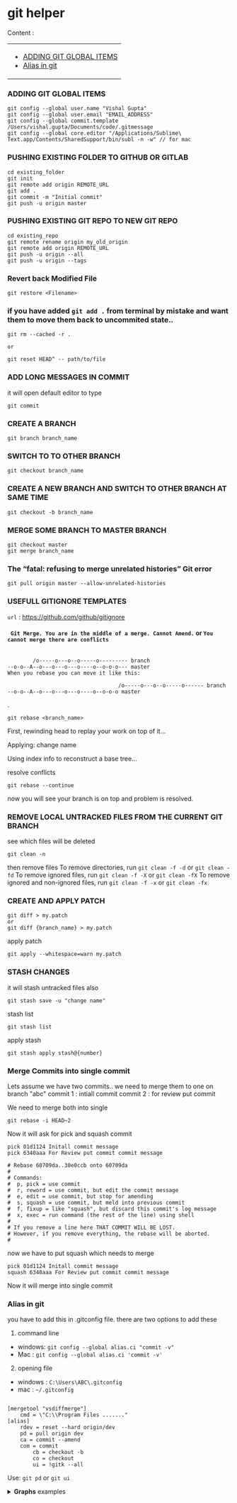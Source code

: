 # git helper

Content :
<table border="0">
	<tr><td>
    		<ul>
			<li><a href="#alias-in-git">ADDING GIT GLOBAL ITEMS</a></li>
			<li><a href="#alias-in-git">Alias in git</a></li>
    		</ul>
  	</td></tr>
</table>

### ADDING GIT GLOBAL ITEMS
```
git config --global user.name "Vishal Gupta"
git config --global user.email "EMAIL_ADDRESS"
git config --global commit.template /Users/vishal.gupta/Documents/code/.gitmessage
git config --global core.editor "/Applications/Sublime\ Text.app/Contents/SharedSupport/bin/subl -n -w" // for mac
```
### PUSHING EXISTING FOLDER TO GITHUB OR GITLAB
```
cd existing_folder
git init
git remote add origin REMOTE_URL
git add .
git commit -m "Initial commit"
git push -u origin master
```

### PUSHING EXISTING GIT REPO TO NEW GIT REPO
```
cd existing_repo
git remote rename origin my_old_origin
git remote add origin REMOTE_URL
git push -u origin --all
git push -u origin --tags

```
### Revert back Modified File
```git
git restore <Filename>
```

### if you have added `git add .` from terminal by mistake and want them to move them back to uncommited state..

```
git rm --cached -r .

or 

git reset HEAD^ -- path/to/file

```
### ADD LONG MESSAGES IN COMMIT 
it will open default editor to type
```
git commit 

```

### CREATE A BRANCH
```
git branch branch_name

```
### SWITCH TO TO OTHER BRANCH
```
git checkout branch_name
```

### CREATE A NEW BRANCH AND SWITCH TO OTHER BRANCH AT SAME TIME
```
git checkout -b branch_name
```

### MERGE SOME BRANCH TO MASTER BRANCH 
```
git checkout master
git merge branch_name

```
### The “fatal: refusing to merge unrelated histories” Git error
```
git pull origin master --allow-unrelated-histories
```

### USEFULL GITIGNORE TEMPLATES
`url` : <https://github.com/github/gitignore>

#### ` Git Merge. You are in the middle of a merge. Cannot Amend.` or `You cannot merge there are conflicts`
```
      
        /o-----o---o--o-----o--------- branch
--o-o--A--o---o---o---o----o--o-o-o--- master
When you rebase you can move it like this:

                                   /o-----o---o--o-----o------ branch
--o-o--A--o---o---o---o----o--o-o-o master
```
.
```
git rebase <branch_name>
```
First, rewinding head to replay your work on top of it...

Applying: change name

Using index info to reconstruct a base tree...

resolve conflicts

```
git rebase --continue

```
now you will see your branch is on top and problem is resolved.




### REMOVE LOCAL UNTRACKED FILES FROM THE CURRENT GIT BRANCH
see which files will be deleted 
```
git clean -n
```
then remove files
To remove directories, run `git clean -f -d` or `git clean -fd`
To remove ignored files, run `git clean -f -X` or `git clean -fX`
To remove ignored and non-ignored files, run `git clean -f -x` or `git clean -fx`



### CREATE AND APPLY PATCH
```
git diff > my.patch
or 
git diff {branch_name} > my.patch

```
apply patch
```
git apply --whitespace=warn my.patch
```

### STASH CHANGES
it will stash untracked files also

```git
git stash save -u "change name"
```
stash list
```
git stash list
```
apply stash

```
git stash apply stash@{number}
```

### Merge Commits into single commit
Lets assume we have two commits.. we need to merge them to one on branch "abc"
commit 1 : intiall commit
commit 2 : for review put commit

We need to merge both into single
```git
git rebase -i HEAD~2
```
Now it will ask for pick and squash commit
```git
pick 01d1124 Initall commit message
pick 6340aaa For Review put commit commit message

# Rebase 60709da..30e0ccb onto 60709da
#
# Commands:
#  p, pick = use commit
#  r, reword = use commit, but edit the commit message
#  e, edit = use commit, but stop for amending
#  s, squash = use commit, but meld into previous commit
#  f, fixup = like "squash", but discard this commit's log message
#  x, exec = run command (the rest of the line) using shell
#
# If you remove a line here THAT COMMIT WILL BE LOST.
# However, if you remove everything, the rebase will be aborted.
#
```
now we have to put squash which needs to merge 

```git
pick 01d1124 Initall commit message
squash 6340aaa For Review put commit commit message

```
Now it will merge into single commit


### Alias in git
you have to add this in .gitconfig file.
there are two options to add these
1) command line 
- windows: `git config --global alias.ci "commit -v"`
- Mac : `git config --global alias.ci 'commit -v'`

2) opening file
- windows : `C:\Users\ABC\.gitconfig`
- mac : `~/.gitconfig`

```

[mergetool "vsdiffmerge"]
	cmd = \"C:\\Program Files ......."
[alias]
	rdev = reset --hard origin/dev
	pd = pull origin dev
	ca = commit --amend
	com = commit
      	cb = checkout -b
      	co = checkout
      	ui = !gitk --all
```
Use: `git pd` or `git ui`




<details>
<summary><strong>Graphs</strong> examples </summary>

## Graph Examples 
```mermaid
   stateDiagram-v2
        State1 : plain text message
        block1 : plain text block 1
        block2 : plain text block 2
        block3 : plain text block 3

        State1 --> block1
        State1 --> block2
        State1 --> block3
    
        enkey1: Encyption Key
        enkey2: Encyption Key
        enkey3: Encyption Key

        encyptionAlgo : Encyption Algorithim
        encyptionAlgo2 : Encyption Algorithim
        encyptionAlgo3 : Encyption Algorithim


        state block1 {
            plaintext1 --> encyptionAlgo
            enkey1 --> encyptionAlgo 
            encyptionAlgo --> cipherBlock1
        }

        state block2 {
            plaintext2 --> encyptionAlgo2
            enkey2 --> encyptionAlgo2
            encyptionAlgo2 --> cipherBlock2
        }

        state block3 {
            plaintext3 --> encyptionAlgo3
            enkey3 --> encyptionAlgo3
            encyptionAlgo3 --> cipherBlock3
        }

        State2 : cipher message
        block1 --> State2
        block2 --> State2
        block3 --> State2

```

```mermaid
        stateDiagram-v2
        State1 : plain text message
        block1 : plain text block 1
        block2 : plain text block 2
        block3 : plain text block 3

        State1 --> block1
        State1 --> block2
        State1 --> block3
    
        enkey1: Encyption Key
        enkey2: Encyption Key
        enkey3: Encyption Key

        encyptionAlgo : Encyption Algorithim
        encyptionAlgo2 : Encyption Algorithim
        encyptionAlgo3 : Encyption Algorithim


        state block1 {
            plaintext1 --> xor
            iv --> xor
            xor --> encyptionAlgo
            enkey1 --> encyptionAlgo 
            encyptionAlgo --> cipherBlock1
        }

        state block2 {
            plaintext2 --> xor1
            block1 --> xor1
            xor1 --> encyptionAlgo2
            enkey2 --> encyptionAlgo2
            encyptionAlgo2 --> cipherBlock2
        }

        state block3 {
            plaintext3 --> xor2
            block2 --> xor2
            xor2 --> encyptionAlgo3
            enkey3 --> encyptionAlgo3
            encyptionAlgo3 --> cipherBlock3
        }

        State2 : cipher message
     
        block1 --> block2
        block2 --> block3
        block3 --> State2


        
```
---
</details>



